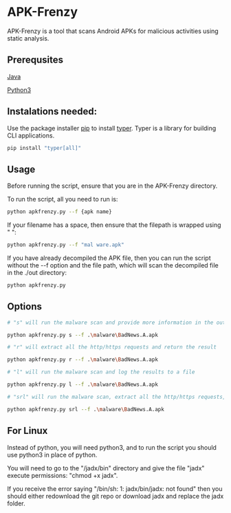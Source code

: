 # APK-Frenzy

APK-Frenzy is a tool that scans Android APKs for malicious activities using static analysis.

## Prerequsites
[Java](https://www.java.com/download/ie_manual.jsp)

[Python3](https://www.python.org/downloads/)

## Instalations needed:

Use the package installer [pip](https://pip.pypa.io/en/stable/) to install [typer](https://typer.tiangolo.com/). Typer is a library for building CLI applications.

```bash
pip install "typer[all]"
```

## Usage

Before running the script, ensure that you are in the APK-Frenzy directory.

To run the script, all you need to run is:
```bash
python apkfrenzy.py --f {apk name}
```

If your filename has a space, then ensure that the filepath is wrapped using " ":
```bash
python apkfrenzy.py --f "mal ware.apk"
```

If you have already decompiled the APK file, then you can run the script without the --f option and the file path, which will scan the decompiled file in the ./out directory:
```bash
python apkfrenzy.py
```

## Options
```bash
# "s" will run the malware scan and provide more information in the output

python apkfrenzy.py s --f .\malware\BadNews.A.apk

# "r" will extract all the http/https requests and return the result

python apkfrenzy.py r --f .\malware\BadNews.A.apk

# "l" will run the malware scan and log the results to a file

python apkfrenzy.py l --f .\malware\BadNews.A.apk

# "srl" will run the malware scan, extract all the http/https requests, and log the results to a file

python apkfrenzy.py srl --f .\malware\BadNews.A.apk
```

## For Linux
Instead of python, you will need python3, and to run the script you should use python3 in place of python.

You will need to go to the "/jadx/bin" directory and give the file "jadx" execute permissions:
"chmod +x jadx".

If you receive the error saying "/bin/sh: 1: jadx/bin/jadx: not found" then you should either redownload the git repo or download jadx and replace the jadx folder.
